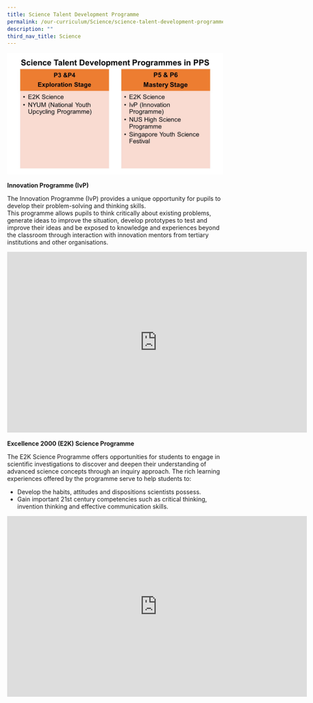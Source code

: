 ```yaml
---
title: Science Talent Development Programme
permalink: /our-curriculum/Science/science-talent-development-programme/
description: ""
third_nav_title: Science
---
```

![](/images/school%20website%20Science3.jpeg)

**Innovation Programme (IvP)**

The Innovation Programme (IvP) provides a unique opportunity for pupils to develop their problem-solving and thinking skills.  
This programme allows pupils to think critically about existing problems, generate ideas to improve the situation, develop prototypes to test and improve their ideas and be exposed to knowledge and experiences beyond the classroom through interaction with innovation mentors from tertiary institutions and other organisations.

<center><iframe src="https://docs.google.com/presentation/d/e/2PACX-1vQmL-2WKbf_lU9r5nq_KTJ7wezSsgsX7ljWoFccTf801aIAMQph5E5YU9VRBtg-Pq73ETWILDPwnyLt/embed?start=false&amp;loop=false&amp;delayms=3000" frameborder="0" width="700" height="422" allowfullscreen="true"></iframe></center>

**Excellence 2000 (E2K) Science Programme**

The E2K Science Programme offers opportunities for students to engage in scientific investigations to discover and deepen their understanding of advanced science concepts through an inquiry approach. The rich learning experiences offered by the programme serve to help students to:

*   Develop the habits, attitudes and dispositions scientists possess.
*   Gain important 21st century competencies such as critical thinking, invention thinking and effective communication skills.

<center><iframe allowfullscreen="true" height="422" width="700" frameborder="0" src="https://docs.google.com/presentation/d/e/2PACX-1vQiWK4SNnhcTYt5g5ulyIlS47CEf42UUO27-UaqJF4LdX3JdsFNiITgLENPxX3dAqi-3GUPQKiVf_EI/embed?start=false&amp;loop=false&amp;delayms=3000"></iframe></center>